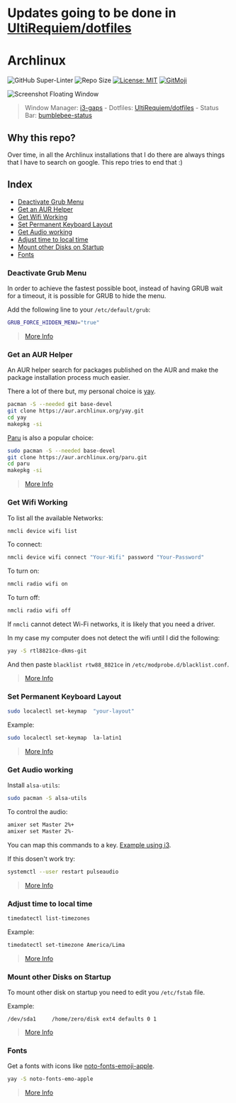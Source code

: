 # Updates going to be done in [UltiRequiem/dotfiles](https://github.com/UltiRequiem/dotfiles)

# Archlinux

![GitHub Super-Linter](https://github.com/UltiRequiem/Archlinux/workflows/Lint%20Markdown/badge.svg)
![Repo Size](https://img.shields.io/github/repo-size/ultirequiem/Archlinux?style=flat-square&label=Repo)
[![License: MIT](https://img.shields.io/badge/License-MIT-blue.svg)](https://opensource.org/licenses/MIT)
[![GitMoji](https://img.shields.io/badge/Gitmoji-%F0%9F%8E%A8%20-FFDD67.svg)](https://gitmoji.dev)

![Screenshot Floating Window](https://i.imgur.com/NKNiLcp.png)

> Window Manager: [i3-gaps](https://github.com/Airblader/i3) -
> Dotfiles: [UltiRequiem/dotfiles](https://github.com/UltiRequiem/dotfiles) -
> Status Bar: [bumblebee-status](https://github.com/tobi-wan-kenobi/bumblebee-status)

## Why this repo?

Over time, in all the Archlinux installations that I do there are always things
that I have to search on google. This repo tries to end that :)

## Index

- [Deactivate Grub Menu](#deactivate-grub-menu)
- [Get an AUR Helper](#get-an-aur-helper)
- [Get Wifi Working](#get-wifi-working)
- [Set Permanent Keyboard Layout](#set-permanent-keyboard-layout)
- [Get Audio working](#get-audio-working)
- [Adjust time to local time](#adjust-time-to-local-time)
- [Mount other Disks on Startup](#mount-other-disks-on-startup)
- [Fonts](#fonts)

### Deactivate Grub Menu

In order to achieve the fastest possible boot,
instead of having GRUB wait for a timeout,
it is possible for GRUB to hide the menu.

Add the following line to your `/etc/default/grub`:

```bash
GRUB_FORCE_HIDDEN_MENU="true"
```

> [More Info](https://wiki.archlinux.org/title/GRUB/Tips_and_tricks)

### Get an AUR Helper

An AUR helper search for packages published on the AUR and
make the package installation process much easier.

There a lot of there but, my personal choice is [yay](https://github.com/Jguer/yay).

```bash
pacman -S --needed git base-devel
git clone https://aur.archlinux.org/yay.git
cd yay
makepkg -si
```

[Paru](https://github.com/Morganamilo/paru) is also a popular choice:

```bash
sudo pacman -S --needed base-devel
git clone https://aur.archlinux.org/paru.git
cd paru
makepkg -si
```

> [More Info](https://wiki.archlinux.org/title/AUR_helpers)

### Get Wifi Working

To list all the available Networks:

```bash
nmcli device wifi list
```

To connect:

```bash
nmcli device wifi connect "Your-Wifi" password "Your-Password"
```

To turn on:

```bash
nmcli radio wifi on
```

To turn off:

```bash
nmcli radio wifi off
```

If `nmcli` cannot detect Wi-Fi networks, it is likely that you need a driver.

In my case my computer does not detect the wifi until I did the following:

```bash
yay -S rtl8821ce-dkms-git
```

And then paste `blacklist rtw88_8821ce` in `/etc/modprobe.d/blacklist.conf`.

> [More Info](https://wiki.archlinux.org/title/Network_configuration/Wireless)

### Set Permanent Keyboard Layout

```bash
sudo localectl set-keymap  "your-layout"
```

Example:

```bash
sudo localectl set-keymap  la-latin1
```

> [More Info](https://wiki.archlinux.org/title/locale)

### Get Audio working

Install `alsa-utils`:

```bash
sudo pacman -S alsa-utils
```

To control the audio:

```bash
amixer set Master 2%+
amixer set Master 2%-
```

You can map this commands to a key. [Example using i3](https://github.com/UltiRequiem/dotfiles/blob/5ca2ac37a2aa087b57598b8a4a15574f0762f446/config/i3/config#L120).

If this dosen't work try:

```bash
systemctl --user restart pulseaudio
```

> [More Info](https://wiki.archlinux.org/title/Advanced_Linux_Sound_Architecture)

### Adjust time to local time

```bash
timedatectl list-timezones
```

Example:

```bash
timedatectl set-timezone America/Lima
```

> [More Info](https://wiki.archlinux.org/title/System_time)

### Mount other Disks on Startup

To mount other disk on startup you need to edit you `/etc/fstab` file.

Example:

```fstab
/dev/sda1     /home/zero/disk ext4 defaults 0 1
```

> [More Info](https://wiki.archlinux.org/title/Autostarting)

### Fonts

Get a fonts with icons like [noto-fonts-emoji-apple](https://aur.archlinux.org/packages/noto-fonts-emoji-apple).

```bash
yay -S noto-fonts-emo-apple
```

> [More Info](https://wiki.archlinux.org/title/fonts)
